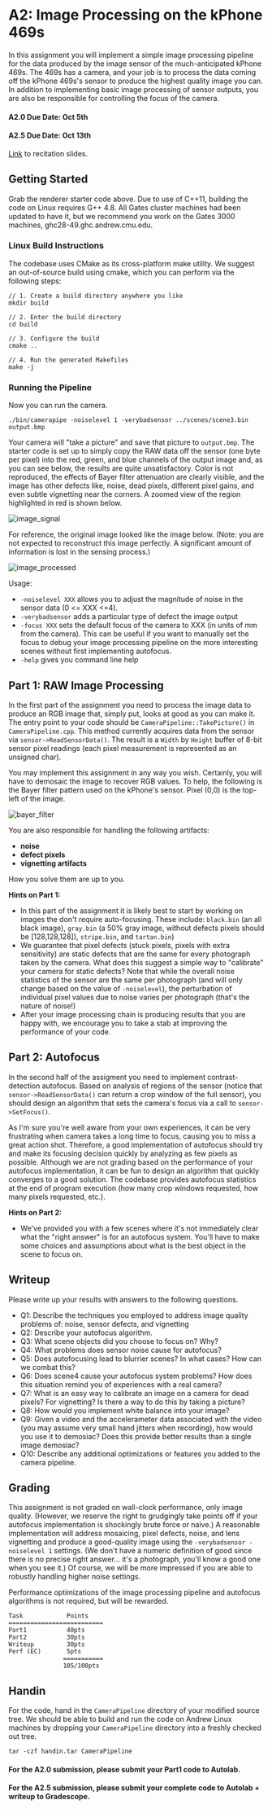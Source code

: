 # A2: Image Processing on the kPhone 469s

In this assignment you will implement a simple image processing pipeline for the data produced by the image sensor of the much-anticipated kPhone 469s. The 469s has a camera, and your job is to process the data coming off the kPhone 469s's sensor to produce the highest quality image you can. In addition to implementing basic image processing of sensor outputs, you are also be responsible for controlling the focus of the camera.

#### A2.0 Due Date: Oct 5th
#### A2.5 Due Date: Oct 13th

[Link](http://graphics.cs.cmu.edu/courses/15469/s22/assets/lectures/VCS_Recitation_02.pdf) to recitation slides.

## Getting Started

Grab the renderer starter code above. Due to use of C++11, building the code on Linux requires G++ 4.8. All Gates cluster machines had been updated to have it, but we recommend you work on the Gates 3000 machines, ghc28-49.ghc.andrew.cmu.edu.

### Linux Build Instructions

The codebase uses CMake as its cross-platform make utility. We suggest an out-of-source build using cmake, which you can perform via the following steps:

```
// 1. Create a build directory anywhere you like
mkdir build

// 2. Enter the build directory
cd build

// 3. Configure the build
cmake ..

// 4. Run the generated Makefiles
make -j
```

### Running the Pipeline

Now you can run the camera.

```
./bin/camerapipe -noiselevel 1 -verybadsensor ../scenes/scene3.bin output.bmp
```

Your camera will "take a picture" and save that picture to ```output.bmp```. The starter code is set up to simply copy the RAW data off the sensor (one byte per pixel) into the red, green, and blue channels of the output image and, as you can see below, the results are quite unsatisfactory. Color is not reproduced, the effects of Bayer filter attenuation are clearly visible, and the image has other defects like, noise, dead pixels, different pixel gains, and even subtle vignetting near the corners. A zoomed view of the region highlighted in red is shown below.

![image_signal](diagrams/img1.jpg)

For reference, the original image looked like the image below. (Note: you are not expected to reconstruct this image perfectly. A significant amount of information is lost in the sensing process.)

![image_processed](diagrams/img2.jpg)

Usage:

* ```-noiselevel XXX``` allows you to adjust the magnitude of noise in the sensor data (0 <= XXX <=4).
* ```-verybadsensor``` adds a particular type of defect the image output
* ```-focus XXX``` sets the default focus of the camera to XXX (in units of mm from the camera). This can be useful if you want to manually set the focus to debug your image processing pipeline on the more interesting scenes without first implementing autofocus.
* ```-help``` gives you command line help

## Part 1: RAW Image Processing

In the first part of the assignment you need to process the image data to produce an RGB image that, simply put, looks at good as you can make it. The entry point to your code should be ```CameraPipeline::TakePicture()``` in ```CameraPipeline.cpp```. This method currently acquires data from the sensor via ```sensor->ReadSensorData()```. The result is a ```Width``` by ```Height``` buffer of 8-bit sensor pixel readings (each pixel measurement is represented as an unsigned char).

You may implement this assignment in any way you wish. Certainly, you will have to demosaic the image to recover RGB values. To help, the following is the Bayer filter pattern used on the kPhone's sensor. Pixel (0,0) is the top-left of the image.

![bayer_filter](diagrams/img3.jpg)

You are also responsible for handling the following artifacts:

* **noise**
* **defect pixels**
* **vignetting artifacts** 

How you solve them are up to you.

**Hints on Part 1:**

* In this part of the assignment it is likely best to start by working on images the don't require auto-focusing. These include: ```black.bin``` (an all black image), ```gray.bin``` (a 50% gray image, without defects pixels should be [128,128,128]), ```stripe.bin```, and ```tartan.bin```)
* We guarantee that pixel defects (stuck pixels, pixels with extra sensitivity) are static defects that are the same for every photograph taken by the camera. What does this suggest a simple way to "calibrate" your camera for static defects? Note that while the overall noise statistics of the sensor are the same per photograph (and will only change based on the value of ```-noiselevel```), the perturbation of individual pixel values due to noise varies per photograph (that's the nature of noise!)
* After your image processing chain is producing results that you are happy with, we encourage you to take a stab at improving the performance of your code.

## Part 2: Autofocus

In the second half of the assigment you need to implement contrast-detection autofocus. Based on analysis of regions of the sensor (notice that ```sensor->ReadSensorData()``` can return a crop window of the full sensor), you should design an algorithm that sets the camera's focus via a call to ```sensor->SetFocus()```.

As I'm sure you're well aware from your own experiences, it can be very frustrating when camera takes a long time to focus, causing you to miss a great action shot. Therefore, a good implementation of autofocus should try and make its focusing decision quickly by analyzing as few pixels as possible. Although we are not grading based on the performance of your autofocus implementation, it can be fun to design an algorithm that quickly converges to a good solution. The codebase provides autofocus statistics at the end of program execution (how many crop windows requested, how many pixels requested, etc.).

**Hints on Part 2:**

* We've provided you with a few scenes where it's not immediately clear what the "right answer" is for an autofocus system. You'll have to make some choices and assumptions about what is the best object in the scene to focus on.

## Writeup

Please write up your results with answers to the following questions.

* Q1: Describe the techniques you employed to address image quality problems of: noise, sensor defects, and vignetting
* Q2: Describe your autofocus algorithm.
* Q3: What scene objects did you choose to focus on? Why?
* Q4: What problems does sensor noise cause for autofocus?
* Q5: Does autofocusing lead to blurrier scenes? In what cases? How can we combat this?
* Q6: Does scene4 cause your autofocus system problems? How does this situation remind you of experiences with a real camera?
* Q7: What is an easy way to calibrate an image on a camera for dead pixels? For vignetting? Is there a way to do this by taking a picture?
* Q8: How would you implement white balance into your image?
* Q9: Given a video and the accelerameter data associated with the video (you may assume very small hand jitters when recording), how would you use it to demosiac? Does this provide better results than a single image demosiac?
* Q10: Describe any additional optimizations or features you added to the camera pipeline.

## Grading

This assignment is not graded on wall-clock performance, only image quality. (However, we reserve the right to grudgingly take points off if your autofocus implementation is shockingly brute force or naive.) A reasonable implementation will address mosaicing, pixel defects, noise, and lens vignetting and produce a good-quality image using the ```-verybadsensor -noiselevel 1``` settings. (We don't have a numeric definition of good since there is no precise right answer... it's a photograph, you'll know a good one when you see it.) Of course, we will be more impressed if you are able to robustly handling higher noise settings. 

Performance optimizations of the image processing pipeline and autofocus algorithms is not required, but will be rewarded.

```
Task            Points
==========================
Part1           40pts
Part2           30pts
Writeup         30pts
Perf (EC)       5pts
               ===========
               105/100pts
```

## Handin

For the code, hand in the ```CameraPipeline``` directory of your modified source tree. We should be able to build and run the code on Andrew Linux machines by dropping your ```CameraPipeline``` directory into a freshly checked out tree.

```
tar -czf handin.tar CameraPipeline
```

#### For the A2.0 submission, please submit your Part1 code to Autolab.

#### For the A2.5 submission, please submit your complete code to Autolab + writeup to Gradescope.
